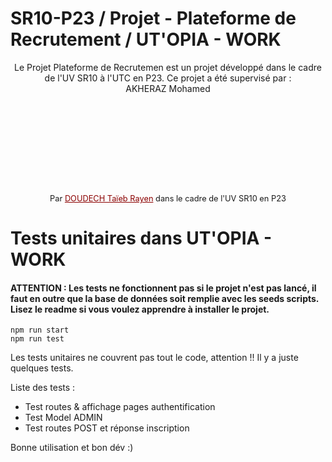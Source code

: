 <h1>SR10-P23 / Projet - Plateforme de Recrutement / UT'OPIA - WORK </h1>
<div style="text-align: center;"> 
    <p align="center">Le Projet Plateforme de Recrutemen est un projet développé dans le cadre de l'UV SR10 à l'UTC en P23. Ce projet a été supervisé par : <br> AKHERAZ Mohamed</p>
    <p style="font-size: 0.8rem; margin-top: 4vh"> Par <a href="https://github.com/RayanDoudech" target="_blank" style="color: darkred">DOUDECH Taïeb Rayen</a> dans le cadre de l'UV SR10 en P23</p>
</div>


# Tests unitaires dans UT'OPIA - WORK
#### ATTENTION : Les tests ne fonctionnent pas si le projet n'est pas lancé, il faut en outre que la base de données soit remplie avec les seeds scripts. Lisez le readme si vous voulez apprendre à installer le projet.
    npm run start
    npm run test
Les tests unitaires ne couvrent pas tout le code, attention !! Il y a juste quelques tests.

Liste des tests :
<ul>
<li>Test routes & affichage pages authentification</li>
<li>Test Model ADMIN</li>
<li>Test routes POST et réponse inscription</li>
</ul>

Bonne utilisation et bon dév :)
